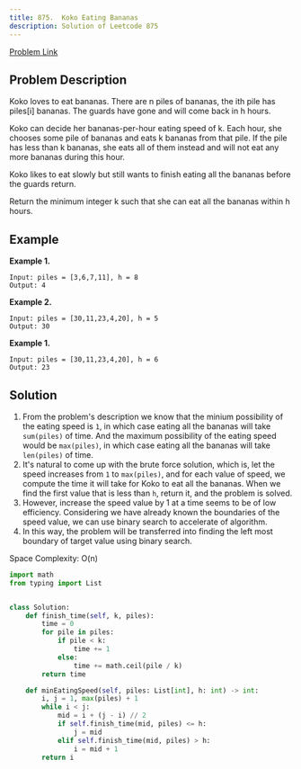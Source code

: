 ```yaml
---
title: 875.  Koko Eating Bananas
description: Solution of Leetcode 875
---
```


[Problem Link](https://leetcode.com/problems/koko-eating-bananas/)


## Problem Description

Koko loves to eat bananas. There are n piles of bananas, the ith pile has piles[i] bananas. The guards have gone and will come back in h hours.

Koko can decide her bananas-per-hour eating speed of k. Each hour, she chooses some pile of bananas and eats k bananas from that pile. If the pile has less than k bananas, she eats all of them instead and will not eat any more bananas during this hour.

Koko likes to eat slowly but still wants to finish eating all the bananas before the guards return.

Return the minimum integer k such that she can eat all the bananas within h hours.
## Example

**Example 1.**

```text
Input: piles = [3,6,7,11], h = 8
Output: 4
```

**Example 2.**

```text
Input: piles = [30,11,23,4,20], h = 5
Output: 30
```

**Example 1.**

```text
Input: piles = [30,11,23,4,20], h = 6
Output: 23
```

## Solution

1. From the problem's description we know that the minium possibility of the eating speed is `1`, in which case eating all the bananas will take `sum(piles)` of time. And the maximum possibility of the eating speed would be `max(piles)`, in which case eating all the bananas will take `len(piles)` of time.
2. It's natural to come up with the brute force solution, which is, let the speed increases from `1` to `max(piles)`, and for each value of speed, we compute the time it will take for Koko to eat all the bananas. When we find the first value that is less than `h`, return it, and the problem is solved.
3. However, increase the speed value by 1 at a time seems to be of low efficiency. Considering we have already known the boundaries of the speed value, we can use binary search to accelerate of algorithm.
4. In this way, the problem will be transferred into finding the left most boundary of target value using binary search.

Space Complexity: O(n)

```python
import math
from typing import List


class Solution:
    def finish_time(self, k, piles):
        time = 0
        for pile in piles:
            if pile < k:
                time += 1
            else:
                time += math.ceil(pile / k)
        return time

    def minEatingSpeed(self, piles: List[int], h: int) -> int:
        i, j = 1, max(piles) + 1
        while i < j:
            mid = i + (j - i) // 2
            if self.finish_time(mid, piles) <= h:
                j = mid
            elif self.finish_time(mid, piles) > h:
                i = mid + 1
        return i
```
